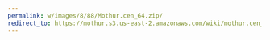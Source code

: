 ```yaml
---
permalink: w/images/8/88/Mothur.cen_64.zip/
redirect_to: https://mothur.s3.us-east-2.amazonaws.com/wiki/mothur.cen_64.zip
---
```


